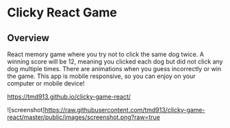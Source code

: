 # Clicky React Game

## Overview

React memory game where you try not to click the same dog twice. A winning score will be 12, meaning you clicked each dog but did not click any dog multiple times. There are animations when you guess incorrectly or win the game. This app is mobile responsive, so you can enjoy on your computer or mobile device!

https://tmd913.github.io/clicky-game-react/

![screenshot]https://raw.githubusercontent.com/tmd913/clicky-game-react/master/public/images/screenshot.png?raw=true
